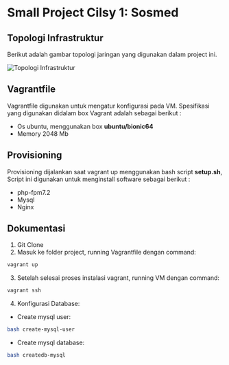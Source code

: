 # Small Project Cilsy 1: Sosmed 

## Topologi Infrastruktur
Berikut adalah gambar topologi jaringan yang digunakan dalam project ini.

![Topologi Infrastruktur](https://drive.google.com/file/d/1Ryk1jekqumOf9oOczDgQ8LJgBZNTbT9E/view?usp=sharing)

## Vagrantfile
Vagrantfile digunakan untuk mengatur konfigurasi pada VM. Spesifikasi yang digunakan didalam box Vagrant adalah sebagai berikut :
  * Os ubuntu, menggunakan box **ubuntu/bionic64**
  * Memory 2048 Mb
  
 ## Provisioning
 Provisioning dijalankan saat vagrant up menggunakan bash script **setup.sh**, Script ini digunakan untuk menginstall software sebagai berikut :
  * php-fpm7.2
  * Mysql
  * Nginx
  
 ## Dokumentasi
  1. Git Clone
  2. Masuk ke folder project, running Vagrantfile dengan command:
   ```bash
   vagrant up
   ```
  3. Setelah selesai proses instalasi vagrant, running VM dengan command:
   ```bash
   vagrant ssh
   ```
  4. Konfigurasi Database:
  * Create mysql user:
   ```bash
   bash create-mysql-user
   ```
  * Create mysql database:
   ```bash
   bash createdb-mysql
   ```

